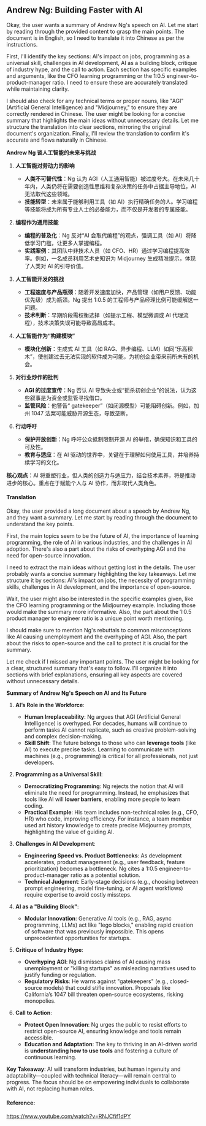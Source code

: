 ## Andrew Ng: Building Faster with AI

<think>
Okay, the user wants a summary of Andrew Ng's speech on AI. Let me start by reading through the provided content to grasp the main points. The document is in English, so I need to translate it into Chinese as per the instructions.

First, I'll identify the key sections: AI's impact on jobs, programming as a universal skill, challenges in AI development, AI as a building block, critique of industry hype, and the call to action. Each section has specific examples and arguments, like the CFO learning programming or the 1:0.5 engineer-to-product-manager ratio. I need to ensure these are accurately translated while maintaining clarity.

I should also check for any technical terms or proper nouns, like "AGI" (Artificial General Intelligence) and "Midjourney," to ensure they are correctly rendered in Chinese. The user might be looking for a concise summary that highlights the main ideas without unnecessary details. Let me structure the translation into clear sections, mirroring the original document's organization. Finally, I'll review the translation to confirm it's accurate and flows naturally in Chinese.
</think>

**Andrew Ng 谈人工智能的未来与挑战**  

1. **人工智能对劳动力的影响**  
   - **人类不可替代性**：Ng 认为 AGI（人工通用智能）被过度夸大。在未来几十年内，人类仍将在需要创造性思维和复杂决策的任务中占据主导地位，AI 无法取代这些领域。  
   - **技能转型**：未来属于能够利用工具（如 AI）执行精确任务的人。学习编程等技能将成为所有专业人士的必备能力，而不仅是开发者的专属技能。  

2. **编程作为通用技能**  
   - **编程的普及化**：Ng 反对“AI 会取代编程”的观点，强调工具（如 AI）将降低学习门槛，让更多人掌握编程。  
   - **实践案例**：其团队中非技术人员（如 CFO、HR）通过学习编程提高效率。例如，一名成员利用艺术史知识为 Midjourney 生成精准提示，体现了人类对 AI 的引导价值。  

3. **人工智能开发的挑战**  
   - **工程速度与产品瓶颈**：随着开发速度加快，产品管理（如用户反馈、功能优先级）成为瓶颈。Ng 提出 1:0.5 的工程师与产品经理比例可能缓解这一问题。  
   - **技术判断**：早期阶段需权衡选择（如提示工程、模型微调或 AI 代理流程），技术决策失误可能导致高昂成本。  

4. **人工智能作为“构建模块”**  
   - **模块化创新**：生成式 AI 工具（如 RAG、异步编程、LLM）如同“乐高积木”，使创建过去无法实现的软件成为可能，为初创企业带来前所未有的机会。  

5. **对行业炒作的批判**  
   - **AGI 的过度宣传**：Ng 否认 AI 导致失业或“扼杀初创企业”的说法，认为这些叙事是为资金或监管寻找借口。  
   - **监管风险**：他警告“ gatekeeper”（如闭源模型）可能阻碍创新。例如，加州 1047 法案可能威胁开源生态，导致垄断。  

6. **行动呼吁**  
   - **保护开放创新**：Ng 呼吁公众抵制限制开源 AI 的举措，确保知识和工具的可及性。  
   - **教育与适应**：在 AI 驱动的世界中，关键在于理解如何使用工具，并培养持续学习的文化。  

**核心观点**：AI 将重塑行业，但人类的创造力与适应力，结合技术素养，将是推动进步的核心。重点在于赋能个人与 AI 协作，而非取代人类角色。

#### Translation 

<think>
Okay, the user provided a long document about a speech by Andrew Ng, and they want a summary. Let me start by reading through the document to understand the key points.

First, the main topics seem to be the future of AI, the importance of learning programming, the role of AI in various industries, and the challenges in AI adoption. There's also a part about the risks of overhyping AGI and the need for open-source innovation.

I need to extract the main ideas without getting lost in the details. The user probably wants a concise summary highlighting the key takeaways. Let me structure it by sections: AI's impact on jobs, the necessity of programming skills, challenges in AI development, and the importance of open-source.

Wait, the user might also be interested in the specific examples given, like the CFO learning programming or the Midjourney example. Including those would make the summary more informative. Also, the part about the 1:0.5 product manager to engineer ratio is a unique point worth mentioning.

I should make sure to mention Ng's rebuttals to common misconceptions like AI causing unemployment and the overhyping of AGI. Also, the part about the risks to open-source and the call to protect it is crucial for the summary.

Let me check if I missed any important points. The user might be looking for a clear, structured summary that's easy to follow. I'll organize it into sections with brief explanations, ensuring all key aspects are covered without unnecessary details.
</think>

**Summary of Andrew Ng's Speech on AI and Its Future**  

1. **AI’s Role in the Workforce**:  
   - **Human Irreplaceability**: Ng argues that AGI (Artificial General Intelligence) is overhyped. For decades, humans will continue to perform tasks AI cannot replicate, such as creative problem-solving and complex decision-making.  
   - **Skill Shift**: The future belongs to those who can **leverage tools** (like AI) to execute precise tasks. Learning to communicate with machines (e.g., programming) is critical for all professionals, not just developers.  

2. **Programming as a Universal Skill**:  
   - **Democratizing Programming**: Ng rejects the notion that AI will eliminate the need for programming. Instead, he emphasizes that tools like AI will **lower barriers**, enabling more people to learn coding.  
   - **Practical Example**: His team includes non-technical roles (e.g., CFO, HR) who code, improving efficiency. For instance, a team member used art history knowledge to create precise Midjourney prompts, highlighting the value of guiding AI.  

3. **Challenges in AI Development**:  
   - **Engineering Speed vs. Product Bottlenecks**: As development accelerates, product management (e.g., user feedback, feature prioritization) becomes a bottleneck. Ng cites a 1:0.5 engineer-to-product-manager ratio as a potential solution.  
   - **Technical Judgment**: Early-stage decisions (e.g., choosing between prompt engineering, model fine-tuning, or AI agent workflows) require expertise to avoid costly missteps.  

4. **AI as a "Building Block"**:  
   - **Modular Innovation**: Generative AI tools (e.g., RAG, async programming, LLMs) act like "lego blocks," enabling rapid creation of software that was previously impossible. This opens unprecedented opportunities for startups.  

5. **Critique of Industry Hype**:  
   - **Overhyping AGI**: Ng dismisses claims of AI causing mass unemployment or "killing startups" as misleading narratives used to justify funding or regulation.  
   - **Regulatory Risks**: He warns against "gatekeepers" (e.g., closed-source models) that could stifle innovation. Proposals like California’s 1047 bill threaten open-source ecosystems, risking monopolies.  

6. **Call to Action**:  
   - **Protect Open Innovation**: Ng urges the public to resist efforts to restrict open-source AI, ensuring knowledge and tools remain accessible.  
   - **Education and Adaptation**: The key to thriving in an AI-driven world is **understanding how to use tools** and fostering a culture of continuous learning.  

**Key Takeaway**: AI will transform industries, but human ingenuity and adaptability—coupled with technical literacy—will remain central to progress. The focus should be on empowering individuals to collaborate with AI, not replacing human roles.

#### Reference: 

https://www.youtube.com/watch?v=RNJCfif1dPY